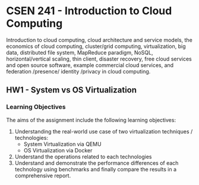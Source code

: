 # CSEN 241 - Introduction to Cloud Computing

Introduction to cloud computing, cloud architecture and service models, the economics of cloud computing, cluster/grid computing, virtualization, big data, distributed file system, MapReduce paradigm, NoSQL, horizontal/vertical scaling, thin client, disaster recovery, free cloud services and open source software, example commercial cloud services, and federation /presence/ identity /privacy in cloud computing.

## HW1 - System vs OS Virtualization
### Learning Objectives
The aims of the assignment include the following learning objectives:
1. Understanding the real-world use case of two virtualization techniques / technologies:
    - System Virtualization via QEMU
    - OS Virtualization via Docker
2. Understand the operations related to each technologies
3. Understand and demonstrate the performance differences of each technology using benchmarks and finally compare the results in a comprehensive report.
